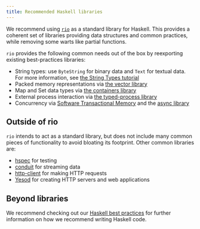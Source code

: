 ```yaml
---
title: Recommended Haskell libraries
---
```


We recommend using
[`rio`](https://github.com/commercialhaskell/rio#readme) as a standard
library for Haskell. This provides a coherent set of libraries
providing data structures and common practices, while removing some
warts like partial functions.

`rio` provides the following common needs out of the box by
reexporting existing best-practices libraries:

* String types: use `ByteString` for binary data and `Text` for
  textual data. For more information, see [the String Types
  tutorial](/tutorial/string-types)
* Packed memory representations via [the vector library](/library/vector)
* Map and Set data types via [the containers library](/library/containers)
* External process interaction via [the typed-process library](/library/typed-process)
* Concurrency via [Software Transactional Memory](/library/stm) and
  the [async library](/library/async)

## Outside of rio

`rio` intends to act as a standard library, but does not include many
common pieces of functionality to avoid bloating its footprint. Other
common libraries are:

* [hspec](https://www.stackage.org/package/hspec) for testing
* [conduit](/library/conduit) for streaming data
* [http-client](/library/http-client) for making HTTP requests
* [Yesod](https://www.yesodweb.com) for creating HTTP servers and web applications

## Beyond libraries

We recommend checking out our [Haskell best
practices](/tutorial/best-practices) for further information on how we
recommend writing Haskell code.
